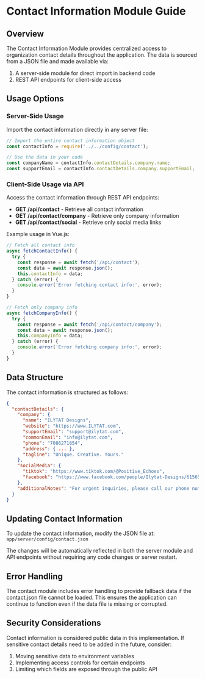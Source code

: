 # Contact Information Module Guide

## Overview

The Contact Information Module provides centralized access to organization contact details throughout the application. The data is sourced from a JSON file and made available via:

1. A server-side module for direct import in backend code
2. REST API endpoints for client-side access

## Usage Options

### Server-Side Usage

Import the contact information directly in any server file:

```javascript
// Import the entire contact information object
const contactInfo = require('../../config/contact');

// Use the data in your code
const companyName = contactInfo.contactDetails.company.name;
const supportEmail = contactInfo.contactDetails.company.supportEmail;
```

### Client-Side Usage via API

Access the contact information through REST API endpoints:

- **GET /api/contact** - Retrieve all contact information
- **GET /api/contact/company** - Retrieve only company information
- **GET /api/contact/social** - Retrieve only social media links

Example usage in Vue.js:

```javascript
// Fetch all contact info
async fetchContactInfo() {
  try {
    const response = await fetch('/api/contact');
    const data = await response.json();
    this.contactInfo = data;
  } catch (error) {
    console.error('Error fetching contact info:', error);
  }
}

// Fetch only company info
async fetchCompanyInfo() {
  try {
    const response = await fetch('/api/contact/company');
    const data = await response.json();
    this.companyInfo = data;
  } catch (error) {
    console.error('Error fetching company info:', error);
  }
}
```

## Data Structure

The contact information is structured as follows:

```json
{
  "contactDetails": {
    "company": {
      "name": "ILYTAT Designs",
      "website": "https://www.ILYTAT.com",
      "supportEmail": "support@ilytat.com",
      "commonEmail": "info@ilytat.com",
      "phone": "7086271854",
      "address": { ... },
      "tagline": "Unique. Creative. Yours."
    },
    "socialMedia": {
      "tiktok": "https://www.tiktok.com/@Positive_Echoes",
      "facebook": "https://www.facebook.com/people/Ilytat-Designs/61565010253579"
    },
    "additionalNotes": "For urgent inquiries, please call our phone number."
  }
}
```

## Updating Contact Information

To update the contact information, modify the JSON file at:
`app/server/config/contact.json`

The changes will be automatically reflected in both the server module and API endpoints without requiring any code changes or server restart.

## Error Handling

The contact module includes error handling to provide fallback data if the contact.json file cannot be loaded. This ensures the application can continue to function even if the data file is missing or corrupted.

## Security Considerations

Contact information is considered public data in this implementation. If sensitive contact details need to be added in the future, consider:

1. Moving sensitive data to environment variables
2. Implementing access controls for certain endpoints
3. Limiting which fields are exposed through the public API
